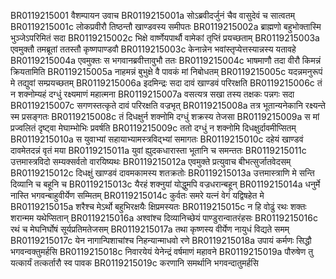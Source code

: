BR0119215001	वैशम्पायन उवाच
BR0119215001a	सोऽब्रवीदर्जुनं चैव वासुदेवं च सात्वतम्
BR0119215001c	लोकप्रवीरौ तिष्ठन्तौ खाण्डवस्य समीपतः
BR0119215002a	ब्राह्मणो बहुभोक्तास्मि भुञ्जेऽपरिमितं सदा
BR0119215002c	भिक्षे वार्ष्णेयपार्थौ वामेकां तृप्तिं प्रयच्छताम्
BR0119215003a	एवमुक्तौ तमब्रूतां ततस्तौ कृष्णपाण्डवौ
BR0119215003c	केनान्नेन भवांस्तृप्येत्तस्यान्नस्य यतावहे
BR0119215004a	एवमुक्तः स भगवानब्रवीत्तावुभौ ततः
BR0119215004c	भाषमाणौ तदा वीरौ किमन्नं क्रियतामिति
BR0119215005a	नाहमन्नं बुभुक्षे वै पावकं मां निबोधतम्
BR0119215005c	यदन्नमनुरूपं मे तद्युवां सम्प्रयच्छतम्
BR0119215006a	इदमिन्द्रः सदा दावं खाण्डवं परिरक्षति
BR0119215006c	तं न शक्नोम्यहं दग्धुं रक्ष्यमाणं महात्मना
BR0119215007a	वसत्यत्र सखा तस्य तक्षकः पन्नगः सदा
BR0119215007c	सगणस्तत्कृते दावं परिरक्षति वज्रभृत्
BR0119215008a	तत्र भूतान्यनेकानि रक्ष्यन्ते स्म प्रसङ्गतः
BR0119215008c	तं दिधक्षुर्न शक्नोमि दग्धुं शक्रस्य तेजसा
BR0119215009a	स मां प्रज्वलितं दृष्ट्वा मेघाम्भोभिः प्रवर्षति
BR0119215009c	ततो दग्धुं न शक्नोमि दिधक्षुर्दावमीप्सितम्
BR0119215010a	स युवाभ्यां सहायाभ्यामस्त्रविद्भ्यां समागतः
BR0119215010c	दहेयं खाण्डवं दावमेतदन्नं वृतं मया
BR0119215011a	युवां ह्युदकधारास्ता भूतानि च समन्ततः
BR0119215011c	उत्तमास्त्रविदो सम्यक्सर्वतो वारयिष्यथः
BR0119215012a	एवमुक्ते प्रत्युवाच बीभत्सुर्जातवेदसम्
BR0119215012c	दिधक्षुं खाण्डवं दावमकामस्य शतक्रतोः
BR0119215013a	उत्तमास्त्राणि मे सन्ति दिव्यानि च बहूनि च
BR0119215013c	यैरहं शक्नुयां योद्धुमपि वज्रधरान्बहून्
BR0119215014a	धनुर्मे नास्ति भगवन्बाहुवीर्येण सम्मितम्
BR0119215014c	कुर्वतः समरे यत्नं वेगं यद्विषहेत मे
BR0119215015a	शरैश्च मेऽर्थो बहुभिरक्षयैः क्षिप्रमस्यतः
BR0119215015c	न हि वोढुं रथः शक्तः शरान्मम यथेप्सितान्
BR0119215016a	अश्वांश्च दिव्यानिच्छेयं पाण्डुरान्वातरंहसः
BR0119215016c	रथं च मेघनिर्घोषं सूर्यप्रतिमतेजसम्
BR0119215017a	तथा कृष्णस्य वीर्येण नायुधं विद्यते समम्
BR0119215017c	येन नागान्पिशाचांश्च निहन्यान्माधवो रणे
BR0119215018a	उपायं कर्मणः सिद्धौ भगवन्वक्तुमर्हसि
BR0119215018c	निवारयेयं येनेन्द्रं वर्षमाणं महावने
BR0119215019a	पौरुषेण तु यत्कार्यं तत्कर्तारौ स्व पावक
BR0119215019c	करणानि समर्थानि भगवन्दातुमर्हसि

